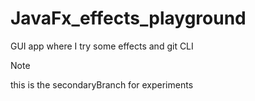 # JavaFx_effects_playground
GUI app where I try some effects and git CLI
  
> [!NOTE]
> this is the secondaryBranch for experiments
